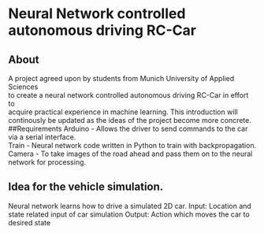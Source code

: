 # Neural Network controlled autonomous driving RC-Car
## About
A project agreed upon by students from Munich University of Applied Sciences  
to create a neural network controlled autonomous driving RC-Car in effort to  
acquire practical experience in machine learning. This introduction will
continously be updated as the ideas of the project become more concrete.
##Requirements
Arduino - Allows the driver to send commands to the car via a serial interface.  
Train   - Neural network code written in Python to train with backpropagation.  
Camera  - To take images of the road ahead and pass them on to the neural  
          network for processing.
## Idea for the vehicle simulation.
Neural network learns how to drive a simulated 2D car. 
Input: Location and state related input of car simulation
Output: Action which moves the car to desired state

